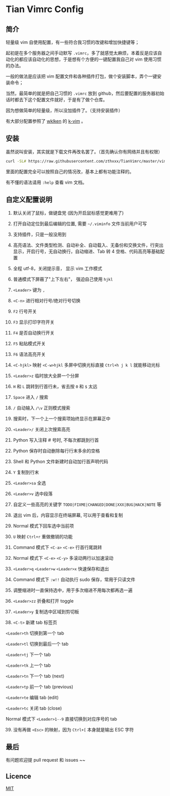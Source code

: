 
Tian Vimrc Config
=======================




简介
-----

轻量级 vim 自使用配置，有一些符合我习惯的改键和增加快捷键等；

起初是在多个服务器之间手动默写 `.vimrc`，多了就感觉太麻烦，本着反是应该自动化的都应该自动化的思想，于是想有个方便的一键配置我自己对 vim 使用习惯的办法。

一般的做法是应该把 vim 配置文件和各种插件打包，做个安装脚本，弄个一键安装命令；

当然，最简单的就是把自己习惯的 `.vimrc` 放到 github，然后要配置的服务器初始话时都去下这个配置文件就好，于是有了做个仓库。

因为想做简单的轻量级，所以没加插件了。（支持安装插件）

有大部分配置参照了 [wklken](https://github.com/wklken) 的 [k-vim](https://github.com/wklken/k-vim) 。




安装
-----

虽然说叫安装，其实就是下载文件再改名罢了。（首先确认你有网络并且有权限）

```bash
curl -SL# https://raw.githubusercontent.com/zthxxx/TianVimrc/master/vimrc -o ~/.vimrc
```

里面的配置完全可以按照自己的情况改，基本上都有功能注释的。

有不懂的语法请用 `:help` 查看 vim 文档。




自定义配置说明
-------------

1. 默认关闭了鼠标，做键盘党 (因为开启鼠标感觉更难用了)

2. 打开自动定位到最后编辑的位置, 需要 `~/.viminfo` 文件当前用户可写

3. 支持插件，只是一般没用到

4. 高亮语法、文件类型检测、自动补全、自动载入、无备份和交换文件，行突出显示，开启行号，无自动换行，自动缩进、Tab 转 4 空格、代码高亮等基础配置

5. 全程 utf-8，关闭提示音， 显示 vim 工作模式

6. 普通模式下屏蔽了"上下左右"， 强迫自己使用 `hjkl`

7. `<Leader>` 键为 `,`

8. `<C-n>` 进行相对行号/绝对行号切换

9. `F2` 行号开关

10. `F3` 显示打印字符开关

11. `F4` 是否自动换行开关

12. `F5` 粘贴模式开关

13. `F6` 语法高亮开关

14. `<C-hjkl>` 映射 `<C-w>hjkl` 多屏中切换光标直接 `Ctrl+h j k l` 就能移动光标

15. `<Leader>z` 临时放大全屏一个分屏

16. `H` 和 `L` 跳转到行首行未，省去按 `0` 和 `$` 太远

17. `Space` 进入 `/` 搜索

18. `/` 自动输入 `/\v` 正则模式搜索

19. 搜索时，下一个上一个搜索项始终显示在屏幕正中

20. `<Leader>/` 关闭上次搜索高亮

21. Python 写入注释 # 号时, 不每次都跳到行首

22. Python 保存时自动删除每行行末多余的空格

23. Shell 和 Python 文件新建时自动加行首声明代码

24. `Y` 复制到行末

25. `<Leader>sa` 全选

26. `<Leader>v` 选中段落

27. 自定义一些高亮的关键字 `TODO|FIXME|CHANGED|DONE|XXX|BUG|HACK|NOTE` 等

28. 退出 vim 后，内容显示在终端屏幕, 可以用于查看和复制

29. Normal 模式下回车选中当前项

30. `U` 映射 `Ctrl+r` 重做撤销的功能

31. Command 模式下 `<C-a>` `<C-e>` 行首行尾跳转

32. Normal 模式下 `<C-e>` `<C-y>` 多滚动两行以加速滚动

33. `<Leader>q` `<Leader>w` `<Leader>x`  快速保存和退出

34. Command 模式下 `:w!!` 自动执行 sudo 保存，常用于只读文件

35. 调整缩进时一直保持选中，用于多次缩进不用每次都再选一遍

36. `<Leader>zz` 折叠和打开 toggle

37. `<Leader>y` 复制选中区域到剪切板

38. `<C-t>` 新建 tab 标签页

   `<Leader>th` 切换到第一个 tab

   `<Leader>tl` 切换到最后一个 tab

   `<Leader>tj` 下一个 tab

   `<Leader>tk` 上一个 tab

   `<Leader>tn` 下一个 tab (next)

   `<Leader>tp` 前一个 tab (previous)

   `<Leader>te` 编辑 tab (edit)

   `<Leader>tc` 关闭 tab (close)

   Normal 模式下 `<Leader>1--9` 直接切换到对应序号的 tab

39. 没有再做 `<Esc>` 的映射，因为 `Ctrl+[` 本身就是输出 ESC 字符





最后
-----

有问题欢迎提 pull request 和 issues ~~



## Licence

[MIT](https://opensource.org/licenses/MIT)
